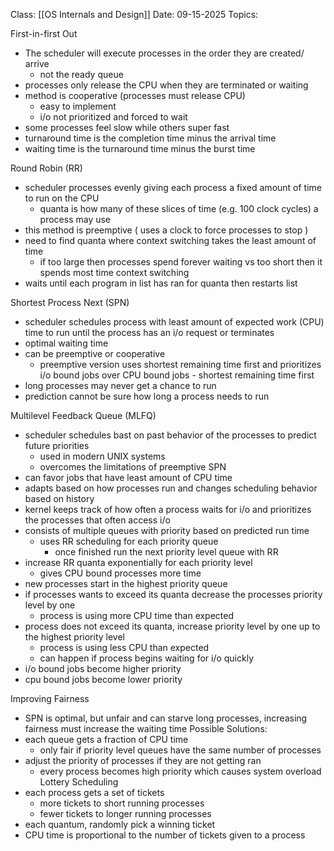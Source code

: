 Class: [[OS Internals and Design]]
Date: 09-15-2025
Topics: 

First-in-first Out 
- The scheduler will execute processes in the order they are created/ arrive
	- not the ready queue 
- processes only release the CPU when they are terminated or waiting
- method is cooperative (processes must release CPU)
	- easy to implement 
	- i/o not prioritized and forced to wait
- some processes feel slow while others super fast
- turnaround time is the completion time minus the arrival time 
- waiting time is the turnaround time minus the burst time 

Round Robin (RR)
- scheduler processes evenly giving each process a fixed amount of time to run on the CPU 
	- quanta is how many of these slices of time (e.g. 100 clock cycles) a process may use 
- this method is preemptive ( uses a clock to force processes to stop )
- need to find quanta where context switching takes the least amount of time
	- if too large then processes spend forever waiting vs too short then it spends most time context switching
- waits until each program in list has ran for quanta then restarts list 

Shortest Process Next (SPN)
- scheduler schedules process with least amount of expected work (CPU) time to run until the process has an i/o request or terminates
- optimal waiting time 
- can be preemptive or cooperative
	- preemptive version uses shortest remaining time first and prioritizes i/o bound jobs over CPU bound jobs - shortest remaining time first
- long processes may never get a chance to run
- prediction cannot be sure how long a process needs to run 

Multilevel Feedback Queue (MLFQ) 
- scheduler schedules bast on past behavior of the processes to predict future priorities 
	- used in modern UNIX systems
	- overcomes the limitations of preemptive SPN
- can favor jobs that have least amount of CPU time
- adapts based on how processes run and changes scheduling behavior based on history
- kernel keeps track of how often a process waits for i/o and prioritizes the processes that often access i/o
- consists of multiple queues with priority based on predicted run time 
	- uses RR scheduling for each priority queue 
		- once finished run the next priority level queue with RR 
- increase RR quanta exponentially for each priority level 
	- gives CPU bound processes more time 
- new processes start in the highest priority queue 
- if processes wants to exceed its quanta decrease the processes priority level by one 
	- process is using more CPU time than expected 
- process does not exceed its quanta, increase priority level by one up to the highest priority level
	- process is using less CPU than expected 
	- can happen if process begins waiting for i/o quickly
- i/o bound jobs become higher priority 
- cpu bound jobs become lower priority 

Improving Fairness 
- SPN is optimal, but unfair and can starve long processes, increasing fairness must increase the waiting time 
Possible Solutions:
- each queue gets a fraction of CPU time 
	- only fair if priority level queues have the same number of processes 
- adjust the priority of processes if they are not getting ran
	- every process becomes high priority which causes system overload 
Lottery Scheduling 
- each process gets a set of tickets
	- more tickets to short running processes 
	- fewer tickets to longer running processes 
- each quantum, randomly pick a winning ticket
- CPU time is proportional to the number of tickets given to a process 